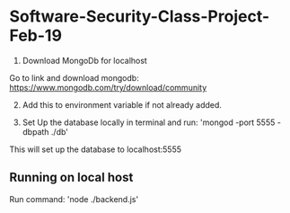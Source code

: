 # Software-Security-Class-Project-Feb-19

1. Download MongoDb for localhost

Go to link and download mongodb: https://www.mongodb.com/try/download/community

2. Add this to environment variable if not already added.

3. Set Up the database locally in terminal and run: 'mongod -port 5555 -dbpath ./db'

This will set up the database to localhost:5555

## Running on local host

Run command: 'node ./backend.js'
